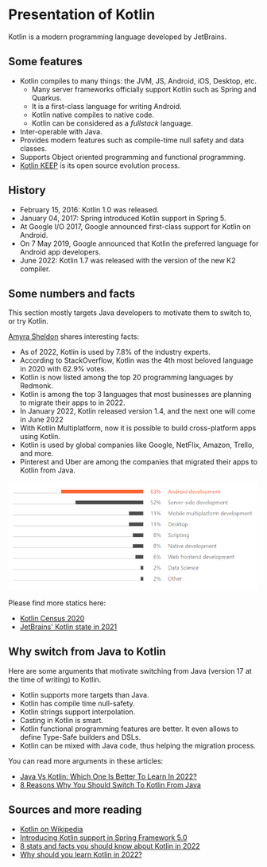 # Presentation of Kotlin

Kotlin is a modern programming language developed by JetBrains.

## Some features

- Kotlin compiles to many things: the JVM, JS, Android, iOS, Desktop, etc.
  - Many server frameworks officially support Kotlin such as Spring and Quarkus.
  - It is a first-class language for writing Android.
  - Kotlin native compiles to native code.
  - Kotlin can be considered as a *fullstack* language.
- Inter-operable with Java.
- Provides modern features such as compile-time null safety and data classes.
- Supports Object oriented programming and functional programming.
- [Kotlin KEEP](https://github.com/Kotlin/KEEP) is its open source evolution process.


## History

- February 15, 2016: Kotlin 1.0 was released.
- January 04, 2017: Spring introduced Kotlin support in Spring 5.
- At Google I/O 2017, Google announced first-class support for Kotlin on Android.
- On 7 May 2019, Google announced that Kotlin the preferred language for Android app developers.
- June 2022: Kotlin 1.7 was released with the version of the new K2 compiler.

## Some numbers and facts

This section mostly targets Java developers to motivate them to switch to, or try Kotlin.

[Amyra Sheldon](https://medium.com/predict/8-stats-and-fact-you-should-know-about-kotlin-in-2021-b41133a1834) shares interesting facts:

- As of 2022, Kotlin is used by 7.8% of the industry experts.
- According to StackOverflow, Kotlin was the 4th most beloved language in 2020 with 62.9% votes.
- Kotlin is now listed among the top 20 programming languages by Redmonk.
- Kotlin is among the top 3 languages that most businesses are planning to migrate their apps to in 2022.
- In January 2022, Kotlin released version 1.4, and the next one will come in June 2022
- With Kotlin Multiplatform, now it is possible to build cross-platform apps using Kotlin.
- Kotlin is used by global companies like Google, NetFlix, Amazon, Trello, and more.
- Pinterest and Uber are among the companies that migrated their apps to Kotlin from Java.

![kotlin used for what?](../../assets/kotlin-used-for.png)

Please find more statics here:

- [Kotlin Census 2020](https://www.jetbrains.com/lp/kotlin-census-2020/)
- [JetBrains' Kotlin state in 2021](https://www.jetbrains.com/lp/devecosystem-2021/kotlin/)

## Why switch from Java to Kotlin

Here are some arguments that motivate switching from Java (version 17 at the time of writing) to Kotlin.

- Kotlin supports more targets than Java.
- Kotlin has compile time null-safety.
- Kotlin strings support interpolation.
- Casting in Kotlin is smart.
- Kotlin functional programming features are better. It even allows to define Type-Safe builders and DSLs.
- Kotlin can be mixed with Java code, thus helping the migration process.

You can read more arguments in these articles:

- [Java Vs Kotlin: Which One Is Better To Learn In 2022?](https://codersera.com/blog/java-vs-kotlin/)
- [8 Reasons Why You Should Switch To Kotlin From Java](https://www.geeksforgeeks.org/8-reasons-why-you-should-switch-to-kotlin-from-java)

## Sources and more reading

- [Kotlin on Wikipedia](https://en.wikipedia.org/wiki/Kotlin_(programming_language))
- [Introducing Kotlin support in Spring Framework 5.0](https://spring.io/blog/2017/01/04/introducing-kotlin-support-in-spring-framework-5-0)
- [8 stats and facts you should know about Kotlin in 2022](https://medium.com/predict/8-stats-and-fact-you-should-know-about-kotlin-in-2021-b41133a1834)
- [Why should you learn Kotlin in 2022?](https://dev.to/aashiya123/why-should-you-learn-kotlin-in-2021-57e2)
